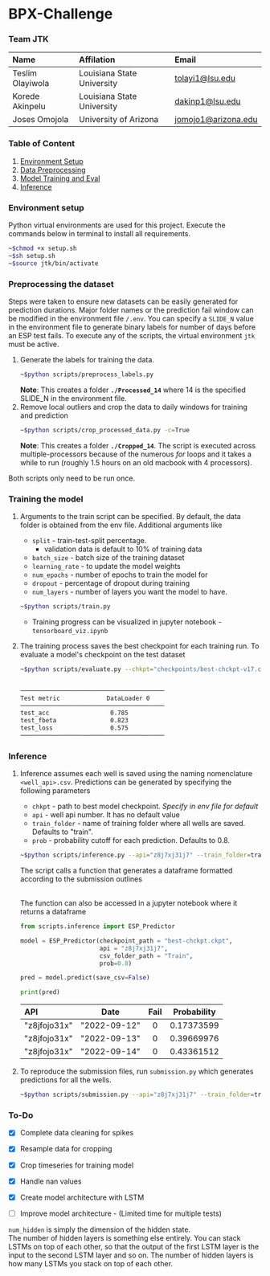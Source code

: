 # BPX-Challenge

### Team JTK
| Name | Affilation | Email |
| :-- | :-- | :-- |
| Teslim Olayiwola | Louisiana State University | tolayi1@lsu.edu |
| Korede Akinpelu | Louisiana State University | dakinp1@lsu.edu |
| Joses Omojola | University of Arizona | jomojo1@arizona.edu |

### Table of Content
1. [Environment Setup](#environment-setup)
2. [Data Preprocessing](#preprocessing-the-dataset)
3. [Model Training and Eval](#training-the-model)
4. [Inference](#inference)

### Environment setup
Python virtual environments are used for this project. Execute the commands below in terminal to install all requirements.
```bash
~$chmod +x setup.sh
~$sh setup.sh
~$source jtk/bin/activate
```

### Preprocessing the dataset
Steps were taken to ensure new datasets can be easily generated for prediction durations. Major folder names or the prediction fail window can be modified in the environment file `/.env`. You can specify a `SLIDE_N` value in the environment file to generate binary labels for number of days before an ESP test fails. To execute any of the scripts, the virtual environment `jtk` must be active. 
1. Generate the labels for training the data. 
    ```bash
    ~$python scripts/preprocess_labels.py
    ```
    **Note**: This creates a folder **`./Processed_14`** where 14 is the specified SLIDE_N in the environment file. 
2. Remove local outliers and crop the data to daily windows for training and prediction
    ```bash
    ~$python scripts/crop_processed_data.py -c=True
    ```
    **Note**: This creates a folder **`./Cropped_14`**. The script is executed across multiple-processors because of the numerous *for* loops and it takes a while to run (roughly 1.5 hours on an old macbook with 4 processors).

Both scripts only need to be run once. 


### Training the model
1. Arguments to the train script can be specified. By default, the data folder is obtained from the env file. Additional arguments like
    - `split` - train-test-split percentage.
        - validation data is default to 10% of training data
    - `batch_size` - batch size of the training dataset
    - `learning_rate` - to update the model weights
    - `num_epochs` - number of epochs to train the model for
    - `dropout` - percentage of dropout during training
    - `num_layers` - number of layers you want the model to have.
    ```bash
    ~$python scripts/train.py
    ```
    - Training progress can be visualized in jupyter notebook - `tensorboard_viz.ipynb`

2. The training process saves the best checkpoint for each training run. To evaluate a model's checkpoint on the test dataset
    ```bash
    ~$python scripts/evaluate.py --chkpt="checkpoints/best-chckpt-v17.ckpt"


    ────────────────────────────────────────
    Test metric             DataLoader 0
    ────────────────────────────────────────
    test_acc                 0.785
    test_fbeta               0.823
    test_loss                0.575
    ────────────────────────────────────────
    ```

### Inference
1. Inference assumes each well is saved using the naming nomenclature `<well_api>.csv`. Predictions can be generated by specifying the following parameters
    - `chkpt` - path to best model checkpoint. *Specify in env file for default*
    - `api` - well api number. It has no default value
    - `train_folder` - name of training folder where all wells are saved. Defaults to "train".
    - `prob` - probability cutoff for each prediction. Defaults to 0.8.
    ```bash
    ~$python scripts/inference.py --api="z8j7xj31j7" --train_folder=train --prob=0.8
    ```
    The script calls a function that generates a dataframe formatted according to the submission outlines
    <br><br>

    The function can also be accessed in a jupyter notebook where it returns a dataframe
    ```python
    from scripts.inference import ESP_Predictor

    model = ESP_Predictor(checkpoint_path = "best-chckpt.ckpt",
                          api = "z8j7xj31j7",
                          csv_folder_path = "Train",
                          prob=0.8)
    
    pred = model.predict(save_csv=False)

    print(pred)
    ```

    | API | Date | Fail | Probability |
    | :--- | :---: | :---: | :---: |
    | "z8jfojo31x" | "2022-09-12" | 0 | 0.17373599 |
    | "z8jfojo31x" | "2022-09-13" | 0 | 0.39669976 |
    | "z8jfojo31x" | "2022-09-14" | 0 | 0.43361512 |

2. To reproduce the submission files, run `submission.py` which generates predictions for all the wells. 
    ```bash
    ~$python scripts/submission.py --api="z8j7xj31j7" --train_folder=train --prob=0.8
    ```


### To-Do
- [x] Complete data cleaning for spikes
- [x] Resample data for cropping
- [x] Crop timeseries for training model
- [x] Handle nan values
- [x] Create model architecture with LSTM
- [ ] Improve model architecture - (Limited time for multiple tests)




`num_hidden` is simply the dimension of the hidden state.<br>
The number of hidden layers is something else entirely. You can stack LSTMs on top of each other, 
so that the output of the first LSTM layer is the input to the second LSTM layer and so on. 
The number of hidden layers is how many LSTMs you stack on top of each other.